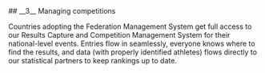 <div markdown="1" data-aos="fade-up">
## __3__ Managing competitions

Countries adopting the Federation Management System get full access to our Results Capture and Competition Management System for their national-level events.  Entries flow in seamlessly, everyone knows where to find the results, and data (with properly identified athletes) flows directly to our statistical partners to keep rankings up to date.
</div>
